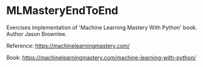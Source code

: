# MLMasteryEndToEnd
Exercises implementation of 'Machine Learning Mastery With Python' book. Author Jason Brownlee.

Reference: https://machinelearningmastery.com/

Book: https://machinelearningmastery.com/machine-learning-with-python/
